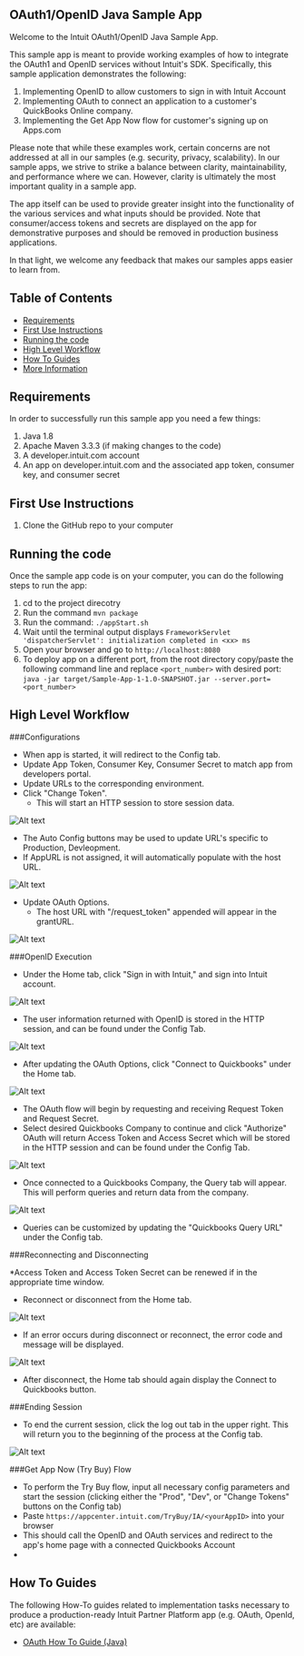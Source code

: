 
OAuth1/OpenID Java Sample App
--------------------

Welcome to the Intuit OAuth1/OpenID Java Sample App. 

This sample app is meant to provide working examples of how to integrate the OAuth1 and OpenID services without Intuit's SDK.  Specifically, this sample application demonstrates the following:

1. Implementing OpenID to allow customers to sign in with Intuit Account
2. Implementing OAuth to connect an application to a customer's QuickBooks Online company.
3. Implementing the Get App Now flow for customer's signing up on Apps.com

Please note that while these examples work, certain concerns are not addressed at all in our samples (e.g. security, privacy, scalability). In our sample apps, we strive to strike a balance between clarity, maintainability, and performance where we can. However, clarity is ultimately the most important quality in a sample app.

The app itself can be used to provide greater insight into the functionality of the various services and what inputs should be provided.  Note that consumer/access tokens and secrets are displayed on the app for demonstrative purposes and should be removed in production business applications.

In that light, we welcome any feedback that makes our samples apps easier to learn from.

## Table of Contents

* [Requirements](#requirements)
* [First Use Instructions](#first-use-instructions)
* [Running the code](#running-the-code)
* [High Level Workflow](#high-level-workflow)
* [How To Guides](#how-to-guides)
* [More Information](#more-information)


## Requirements

In order to successfully run this sample app you need a few things:

1. Java 1.8
2. Apache Maven 3.3.3 (if making changes to the code)
3. A developer.intuit.com account
4. An app on developer.intuit.com and the associated app token, consumer key, and consumer secret

## First Use Instructions

1. Clone the GitHub repo to your computer

## Running the code

Once the sample app code is on your computer, you can do the following steps to run the app:

 1. cd to the project direcotry
 2. Run the command `mvn package`
 3. Run the command: `./appStart.sh`
 4. Wait until the terminal output displays `FrameworkServlet 'dispatcherServlet': initialization completed in <xx> ms`
 5. Open your browser and go to `http://localhost:8080`
 6. To deploy app on a different port, from the root directory copy/paste the following command line and replace `<port_number>` with desired port: `java -jar target/Sample-App-1-1.0-SNAPSHOT.jar --server.port=<port_number>`

## High Level Workflow

###Configurations
* When app is started, it will redirect to the Config tab.
* Update App Token, Consumer Key, Consumer Secret to match app from developers portal.
* Update URLs to the corresponding environment.  
* Click "Change Token".
	* This will start an HTTP session to store session data.

![Alt text](images/Config.png "Configurations")

* The Auto Config buttons may be used to update URL's specific to Production, Devleopment.
* If AppURL is not assigned, it will automatically populate with the host URL.

![Alt text](images/autoconfig.png "Automatic Config")

* Update OAuth Options.
	* The host URL with "/request_token" appended will appear in the grantURL.

![Alt text](images/oauth_options.png "Oauth Options")

###OpenID Execution

* Under the Home tab, click "Sign in with Intuit," and sign into Intuit account.

![Alt text](images/welcome.png "Welcome")

* The user information returned with OpenID is stored in the HTTP session, and can be found under the Config Tab.

![Alt text](images/openIdValues.png "OpenID Values")

* After updating the OAuth Options, click "Connect to Quickbooks" under the Home tab.

![Alt text](images/connectqbhome.png "ConnectQB Home")

* The OAuth flow will begin by requesting and receiving Request Token and Request Secret. 
* Select desired Quickbooks Company to continue and click "Authorize"
OAuth will return Access Token and Access Secret which will be stored in the HTTP session and can be found under the Config Tab.

![Alt text](images/oauthvalues.png "OAuth Values")

* Once connected to a Quickbooks Company, the Query tab will appear. This will perform queries and return data from the company.

![Alt text](images/query.png "Query")

* Queries can be customized by updating the "Quickbooks Query URL" under the Config tab.

###Reconnecting and Disconnecting

*Access Token and Access Token Secret can be renewed if in the appropriate time window.
* Reconnect or disconnect from the Home tab.

![Alt text](images/reconnect.png "Reconnect and Disconnect")

* If an error occurs during disconnect or reconnect, the error code and message will be displayed.

![Alt text](images/error.png "Error Image")

* After disconnect, the Home tab should again display the Connect to Quickbooks button.

###Ending Session

* To end the current session, click the log out tab in the upper right. This will return you to the beginning of the process at the Config tab.

![Alt text](images/logout.png "LogOut")

###Get App Now (Try Buy) Flow

* To perform the Try Buy flow, input all necessary config parameters and start the session (clicking either the "Prod", "Dev", or "Change Tokens" buttons on the Config tab)
* Paste `https://appcenter.intuit.com/TryBuy/IA/<yourAppID>` into your browser
* This should call the OpenID and OAuth services and redirect to the app's home page with a connected Quickbooks Account
* 
## How To Guides

The following How-To guides related to implementation tasks necessary to produce a production-ready Intuit Partner Platform app (e.g. OAuth, OpenId, etc) are available:

* <a href="https://github.com/IntuitDeveloper/SampleApp-TimeTracking_Invoicing-Java/wiki/OAuth-How-To-Guide-(Java)" target="_blank">OAuth How To Guide (Java)